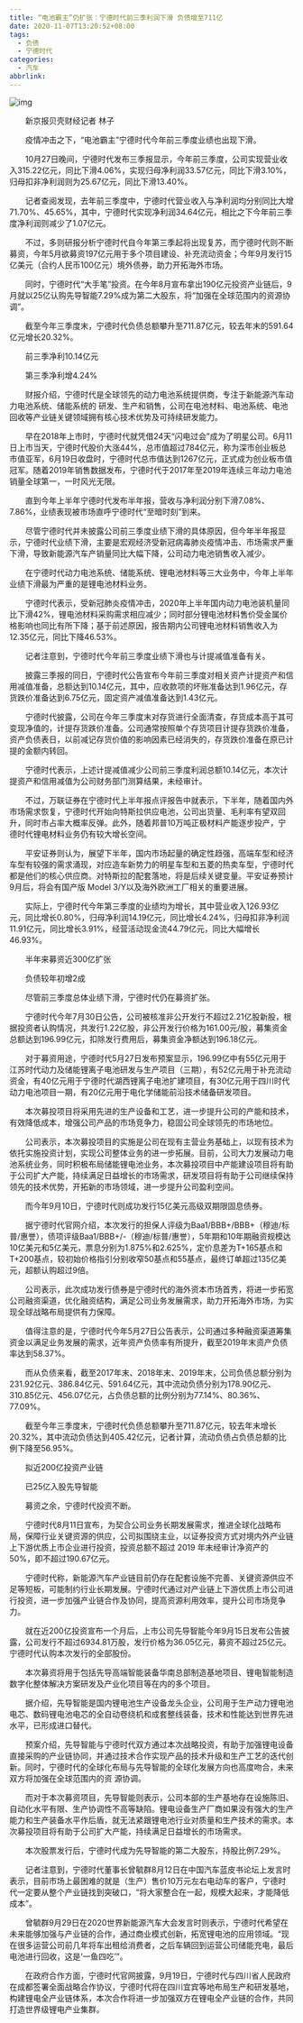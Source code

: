 ```yaml
---
title: “电池霸主”仍扩张：宁德时代前三季利润下滑 负债增至711亿
date: 2020-11-07T13:20:52+08:00
tags:
  - 负债
  - 宁德时代
categories:
  - 汽车
abbrlink:
---
```


![img](https://cdn.jsdelivr.net/gh/yakeing/Documentation@main/Hexo/images/1464-kcaeqzx6622888.jpg)

　　新京报贝壳财经记者 林子

　　疫情冲击之下，“电池霸主”宁德时代今年前三季度业绩也出现下滑。

　　10月27日晚间，宁德时代发布三季报显示，今年前三季度，公司实现营业收入315.22亿元，同比下滑4.06%，实现归母净利润33.57亿元，同比下滑3.10%，归母扣非净利润则为25.67亿元，同比下滑13.40%。

　　记者查阅发现，去年前三季度中，宁德时代营业收入与净利润均分别同比大增71.70%、45.65%，其中，宁德时代实现净利润34.64亿元，相比之下今年前三季度净利润则减少了1.07亿元。

　　不过，多则研报分析宁德时代自今年第三季起将出现复苏，而宁德时代则不断募资，今年5月欲募资197亿元用于多个项目建设、补充流动资金；今年9月发行15亿美元（合约人民币100亿元）境外债券，助力开拓海外市场。

　　同时，宁德时代“大手笔”投资。在今年8月宣布拿出190亿元投资产业链后，9月就以25亿认购先导智能7.29%成为第二大股东，将“加强在全球范围内的资源协调”。

　　截至今年三季度末，宁德时代负债总额攀升至711.87亿元，较去年末的591.64亿元增长20.32%。

　　前三季净利10.14亿元

　　第三季净利增4.24%

　　财报介绍，宁德时代是全球领先的动力电池系统提供商，专注于新能源汽车动力电池系统、储能系统的 研发、生产和销售，公司在电池材料、电池系统、电池回收等产业链关键领域拥有核心技术优势及可持续研发能力。

　　早在2018年上市时，宁德时代就凭借24天“闪电过会”成为了明星公司。6月11日上市当天，宁德时代股价大涨44%，总市值超过784亿元，称为深市创业板总市值亚军，6月19日收盘时，宁德时代总市值达到1267亿元，正式成为创业板市值冠军。随着2019年销售数据发布，宁德时代于2017年至2019年连续三年动力电池销量全球第一，一时风光无限。

　　直到今年上半年宁德时代发布半年报，营收与净利润分别下滑7.08%、7.86%，业绩表现被市场直呼宁德时代“至暗时刻”到来。

　　尽管宁德时代并未披露公司前三季度业绩下滑的具体原因，但今年半年报显示，宁德时代业绩下滑，主要是宏观经济受新冠病毒肺炎疫情冲击、市场需求严重下滑，导致新能源汽车产销量同比大幅下降，公司动力电池销售收入减少。

　　在宁德时代动力电池系统、储能系统、锂电池材料等三大业务中，今年上半年业绩下滑最为严重的是锂电池材料业务。

　　宁德时代表示，受新冠肺炎疫情冲击，2020年上半年国内动力电池装机量同比下滑42%，锂电池材料采购需求相应减少；同时部分锂电池材料售价受金属价格影响也同比有所下降；基于前述原因，报告期内公司锂电池材料销售收入为12.35亿元，同比下降46.53%。

　　记者注意到，宁德时代今年前三季度业绩下滑也与计提减值准备有关。

　　披露三季报的同日，宁德时代公告宣布今年前三季度对相关资产计提资产和信用减值准备，总额达到10.14亿元，其中，应收款项的坏账准备达到1.96亿元，存货跌价准备达到6.75亿元，固定资产减值准备达到1.43亿元。

　　宁德时代披露，公司在今年三季度末对存货进行全面清查，存货成本高于其可变现净值的，计提存货跌价准备。公司通常按照单个存货项目计提存货跌价准备，资产负债表日，以前减记存货价值的影响因素已经消失的，存货跌价准备在原已计提的金额内转回。

　　宁德时代表示，上述计提减值减少公司前三季度利润总额10.14亿元，本次计提资产和信用减值为公司财务部门测算结果，未经审计。

　　不过，万联证券在宁德时代上半年报点评报告中就表示，下半年，随着国内外市场需求恢复，宁德时代开始向特斯拉供应电池，公司出货量、毛利率有望双回升，同时市占率大概率反弹。此外，随着邦普10万吨正极材料产能逐步投产，宁德时代锂电材料业务仍有较大增长空间。

　　平安证券则认为，展望下半年，国内市场起量的确定性趋强，高端车型和经济车型有较强的需求涌现，对应造车新势力的明星车型和五菱的热卖车型，宁德时代都是他们的核心供应商。对特斯拉的配套落地，将是后续关键变量。平安证券预计9月后，将会有国产版 Model 3/Y以及海外欧洲工厂相关的重要进展。

　　实际上，宁德时代今年第三季度的业绩均为增长，其中营业收入126.93亿元，同比增长0.80%，归母净利润14.19亿元，同比增长4.24%，归母扣非净利润11.91亿元，同比增长3.91%，经营活动现金流44.79亿元，同比大幅增长46.93%。

　　半年来募资近300亿扩张

　　负债较年初增2成

　　尽管前三季度总体业绩下滑，宁德时代仍在募资扩张。

　　宁德时代今年7月30日公告，公司被核准非公开发行不超过2.21亿股新股，根据投资者认购情况，共发行1.22亿股，非公开发行价格为161.00元/股，募集资金总额达到196.99亿元，扣除发行费用后，募集资金净额达到196.18亿元。

　　对于募资用途，宁德时代5月27日发布预案显示，196.99亿中有55亿元用于江苏时代动力及储能锂离子电池研发与生产项目（三期），有52亿元用于补充流动资金，有40亿元用于宁德时代湖西锂离子电池扩建项目，有30亿元用于四川时代动力电池项目一期，有20亿元用于电化学储能前沿技术储备研发项目。

　　本次募投项目将采用先进的生产设备和工艺，进一步提升公司的产能和技术，有效降低成本，增强公司产品的市场竞争力，稳固公司全球领先的市场地位。

　　公司表示，本次募投项目的实施是公司在现有主营业务基础上，以现有技术为依托实施投资计划，实现公司整体业务的进一步拓展。目前，公司大力发展动力电池系统业务，同时积极布局储能锂电池业务，本次募投项目中产能建设项目将有助于公司扩大产能，持续满足日益增长的市场需求，研发项目将有助于公司继续保持领先的技术优势，开拓新的市场领域，进一步提升公司盈利空间。

　　而今年9月10日，宁德时代则成功发行15亿美元高级双期限固息债券。

　　据宁德时代官网介绍，本次发行的担保人评级为Baa1/BBB+/BBB+（穆迪/标普/惠誉），债项评级Baa1/BBB+/-（穆迪/标普/惠誉），5年期和10年期融资规模达10亿美元和5亿美元，票息分别为1.875%和2.625%，定价息差为T+165基点和T+200基点，较初始价格指引分别收窄50基点和55基点，最终订单超过135亿美元，超额认购超过9倍。

　　公司表示，此次成功发行债券是宁德时代的海外资本市场首秀，将进一步拓宽公司融资渠道，优化融资结构，满足公司业务发展需求，助力开拓海外市场，为实现全球战略布局提供有力保障。

　　值得注意的是，宁德时代今年5月27日公告表示，公司通过多种融资渠道筹集资金以满足业务发展的需求，近年资产负债率有所提升，截至2019年末资产负债率达到58.37%。

　　而从负债来看，截至2017年末、2018年末、2019年末，公司负债总额分别为231.92亿元、386.84亿元、591.64亿元，其中流动负债分别为178.90亿元、310.85亿元、456.07亿元，占负债总额的比例分别为77.14%、80.36%、77.09%。

　　截至今年三季度末，宁德时代负债总额攀升至711.87亿元，较去年末增长20.32%，其中流动负债达到405.42亿元，记者计算，流动负债占负债总额的比例下降至56.95%。

　　拟近200亿投资产业链

　　已25亿入股先导智能

　　募资之余，宁德时代投资不断。

　　宁德时代8月11日宣布，为契合公司业务长期发展需求，推进全球化战略布局，保障行业关键资源的供应，公司拟围绕主业，以证券投资方式对境内外产业链上下游优质上市企业进行投资，投资总额不超过 2019 年末经审计净资产的 50%，即不超过190.67亿元。

　　宁德时代称，新能源汽车产业链目前仍存在配套设施不完善、关键资源供应不足等短板，可能制约行业长期发展。宁德时代通过对产业链上下游优质上市公司进行投资，进一步加强产业链合作及协同，提高资源利用效率，提升公司市场竞争力。

　　就在近200亿投资宣布一个月后，上市公司先导智能今年9月15日发布公告披露，公司发行不超过6934.81万股，发行价格为36.05亿元，募资不超过25亿元。宁德时代认购本次发行的全部股份。

　　本次募资将用于包括先导高端智能装备华南总部制造基地项目、锂电智能制造数字化整体解决方案研发及产业化项目等在内的多个项目。

　　据介绍，先导智能是国内锂电池生产设备龙头企业，公司用于生产动力锂电池电芯、数码锂电池电芯的全自动卷绕机和成套整线装备，技术和性能达到世界先进水平，已形成进口替代。

　　预案介绍，先导智能与宁德时代双方通过本次战略投资，有助于加强锂电设备直接采购的产业链协同，并通过技术合作实现产品的技术升级和生产工艺的迭代创新。同时，宁德时代的全球化布局与先导智能的全球化发展方向也高度吻合，未来双方将加强在全球范围内的资 源协调。

　　而对于本次募资项目，先导智能则表示，公司本部的生产基地存在设施陈旧、自动化水平有限、生产协调性不高等缺陷。锂电设备生产厂商如果没有强大的生产能力和生产装备水平作后盾，就无法紧跟锂电池行业对质量和生产技术的需求。本次募投项目将有助于公司扩大产能，持续满足日益增长的市场需求。

　　本次股票发行后，宁德时代成为先导智能的第二大股东，持股比例7.29%。

　　记者注意到，宁德时代董事长曾毓群8月12日在中国汽车蓝皮书论坛上发言时表示，目前市场上最困难的就是（生产）售价10万元左右电动车的客户，宁德时代一定要从整个产业链找到突破口，“将大家整合在一起，规模大起来，才能降低成本”。

　　曾毓群9月29日在2020世界新能源汽车大会发言时则表示，宁德时代希望在未来能够加强与产业链的合作，通过商业模式创新，拓宽锂电池的应用领域。“现在很多运营公司前几年将车出租给消费者，之后车辆回到运营公司储能充电，最后电池进行回收，这是‘一鱼四吃’”。

　　在政府合作方面，宁德时代官网披露，9月19日，宁德时代与四川省人民政府在成都签署全面战略合作协议，宁德时代将在四川宜宾等地布局生产和研发基地，构建锂电全产业链体系，本次合作将进一步加强双方在锂电全产业链的合作，共同打造世界级锂电产业集群。